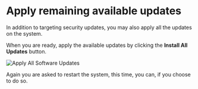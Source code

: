 # Apply remaining available updates

In addition to targeting security updates, you may also apply all the updates on the system.  

When you are ready, apply the available updates by clicking the __Install All Updates__ button.

![Apply All Software Updates](/smcbrien/scenarios/webconsole-software/assets/Apply-All-Updates.png)

Again you are asked to restart the system, this time, you can, if you choose to do so.
